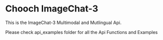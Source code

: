 # Chooch ImageChat-3

This is the ImageChat-3 Multimodal and Mutlingual Api.

Please check api_examples folder for all the Api Functions and Examples